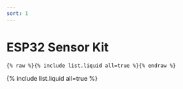 ```yaml
---
sort: 1
---
```


# ESP32 Sensor Kit

```
{% raw %}{% include list.liquid all=true %}{% endraw %}
```

{% include list.liquid all=true %}
